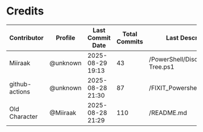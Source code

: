 # Credits

| Contributor | Profile | Last Commit Date | Total Commits | Last Description/Path |
|-------------|---------|------------------|----------------|-------------------------|
| Miiraak | @unknown | 2025-08-29 19:13 | 43 | /PowerShell/Discovery/Local/Get-Tree.ps1 |
| github-actions | @unknown | 2025-08-28 21:30 | 87 | /FIXIT_Powershell.md |
| Old Character | @Miiraak | 2025-08-28 21:29 | 110 | /README.md |

<!-- This file is automatically updated by workflow. Additions will appear below. -->

